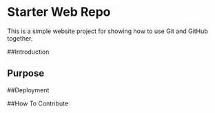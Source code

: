 # Starter Web Repo

This is a simple website project for 
showing how to use Git and GitHub together.

##Introduction

## Purpose

##Deployment

##How To Contribute